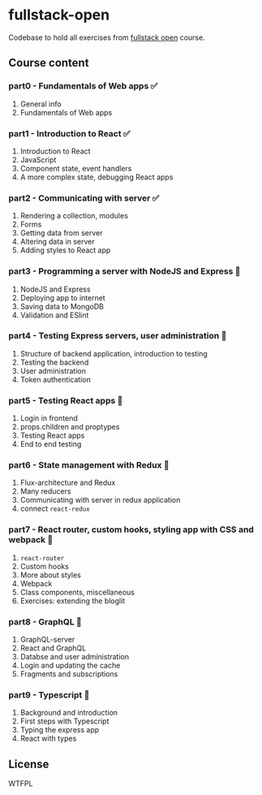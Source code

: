 # fullstack-open

Codebase to hold all exercises from [fullstack open](https://fullstackopen.com/en/) course.

## Course content

### part0 - Fundamentals of Web apps :white_check_mark:	
  1. General info
  2. Fundamentals of Web apps
  
### part1 - Introduction to React :white_check_mark:	
  1. Introduction to React
  2. JavaScript
  3. Component state, event handlers
  4. A more complex state, debugging React apps
  
### part2 - Communicating with server :white_check_mark:
  1. Rendering a collection, modules
  2. Forms
  3. Getting data from server
  4. Altering data in server
  5. Adding styles to React app

### part3 - Programming a server with NodeJS and Express :black_square_button:
  1. NodeJS and Express
  2. Deploying app to internet
  3. Saving data to MongoDB
  4. Validation and ESlint
  
### part4 - Testing Express servers, user administration :black_square_button:
 1. Structure of backend application, introduction to testing
 2. Testing the backend
 3. User administration
 4. Token authentication

### part5 - Testing React apps :black_square_button:
 1. Login in frontend
 2. props.children and proptypes
 3. Testing React apps
 4. End to end testing

### part6 - State management with Redux :black_square_button:
 1. Flux-architecture and Redux
 2. Many reducers
 3. Communicating with server in redux application
 4. connect `react-redux`
 
### part7 - React router, custom hooks, styling app with CSS and webpack :black_square_button:
 1. `react-router`
 2. Custom hooks
 3. More about styles
 4. Webpack
 5. Class components, miscellaneous
 6. Exercises: extending the bloglit

### part8 - GraphQL :black_square_button:
 1. GraphQL-server
 2. React and GraphQL
 3. Databse and user administration
 4. Login and updating the cache
 5. Fragments and subscriptions

### part9 - Typescript :black_square_button:
 1. Background and introduction
 2. First steps with Typescript
 3. Typing the express app
 4. React with types
 
 ## License

WTFPL
